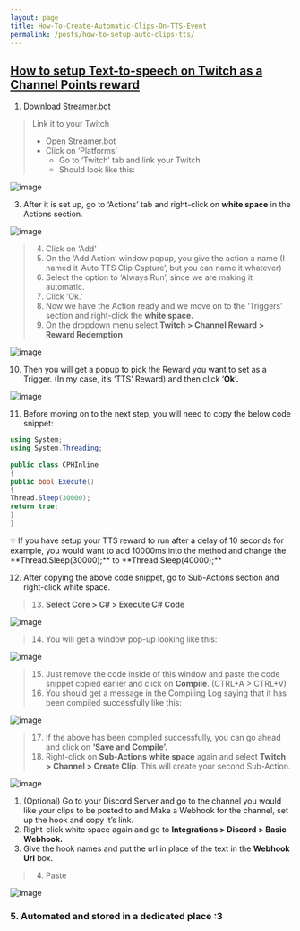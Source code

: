 ```yaml
---
layout: page
title: How-To-Create-Automatic-Clips-On-TTS-Event
permalink: /posts/how-to-setup-auto-clips-tts/
---
```


## [How to setup Text-to-speech on Twitch as a Channel Points reward](./2023-10-10-How-to-Setup-TTS-Channel-Points-Claim.markdown)

1. Download [Streamer.bot](https://streamer.bot/api/releases/streamer.bot/latest/download)
> Link it to your Twitch
> - Open Streamer.bot
> - Click on ‘Platforms’
>    - Go to ‘Twitch’ tab and link your Twitch
>    - Should look like this: 
    
![image](https://github.com/Hiratsuna/Casual-Blog/assets/130181277/dba623cf-6146-403c-858c-b3c7500a70b5)

3. After it is set up, go to ‘Actions’ tab and right-click on **white space** in the Actions section. 
    
![image](https://github.com/Hiratsuna/Casual-Blog/assets/130181277/a0eb9025-e4ae-4a4a-8e12-e5fa1d5bc764)
    
> 4. Click on ‘Add’
> 5. On the ‘Add Action’ window popup, you give the action a name (I named it ‘Auto TTS Clip Capture’, but you can name it whatever) 
> 6. Select the option to ‘Always Run’, since we are making it automatic. 
> 7. Click ‘Ok.’ 
> 8. Now we have the Action ready and we move on to the ‘Triggers’ section and right-click the **white space.**
> 9. On the dropdown menu select **Twitch > Channel Reward > Reward Redemption**  
    
![image](https://github.com/Hiratsuna/Casual-Blog/assets/130181277/f571d9ab-1352-4488-9575-ca56650ebb71)
    
10. Then you will get a popup to pick the Reward you want to set as a Trigger. (In my case, it’s ‘TTS’ Reward) and then click ‘**Ok’.** 
    
![image](https://github.com/Hiratsuna/Casual-Blog/assets/130181277/ee318a31-a0f5-423e-a245-850f15e63aa3)

11. Before moving on to the next step, you will need to copy the below code snippet: 
    
```csharp
using System;
using System.Threading;
    
public class CPHInline
{
public bool Execute()
{
Thread.Sleep(30000);
return true;
}
}
```  
<aside>
    💡 If you have setup your TTS reward to run after a delay of 10 seconds for example, you would want to add 10000ms into the method and change the **Thread.Sleep(30000);** to **Thread.Sleep(40000);**
</aside>
    
12. After copying the above code snippet, go to Sub-Actions section and right-click white space. 
> 13. **Select Core > C# > Execute C# Code** 
    
![image](https://github.com/Hiratsuna/Casual-Blog/assets/130181277/a418b38f-d733-43e2-8f61-bbf417629aa4)

    
> 14. You will get a window pop-up looking like this: 
    
![image](https://github.com/Hiratsuna/Casual-Blog/assets/130181277/7476c2e2-4f2f-4abe-ab46-ea6fcea699b7)

    
> 15. Just remove the code inside of this window and paste the code snippet copied earlier and click on **Compile**. (CTRL+A > CTRL+V) 
> 16. You should get a message in the Compiling Log saying that it has been compiled successfully like this: 
    
![image](https://github.com/Hiratsuna/Casual-Blog/assets/130181277/dd323d6e-4f7f-42b8-a44d-c11597148153)

    
> 17. If the above has been compiled successfully, you can go ahead and click on **‘Save and Compile’.**
> 18. Right-click on **Sub-Actions white space** again and select **Twitch > Channel > Create Clip**. This will create your second Sub-Action.

![image](https://github.com/Hiratsuna/Casual-Blog/assets/130181277/17aa882e-a49b-45f1-9106-20ebad86774f)

1. (Optional) Go to your Discord Server and go to the channel you would like your clips to be posted to and Make a Webhook for the channel, set up the hook and copy it’s link.
2. Right-click white space again and go to **Integrations > Discord > Basic Webhook.**
3. Give the hook names and put the url in place of the text in the **Webhook Url** box. 
> 4. Paste 
  
![image](https://github.com/Hiratsuna/Casual-Blog/assets/130181277/fba8dfb7-cd2b-49b5-8ce7-75c81d2880de)
    
### 5. Automated and stored in a dedicated place :3
